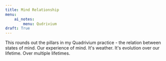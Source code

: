 ```yaml
---
title: Mind Relationship
menu: 
    ai_notes:
        menu: Qudrivium
draft: True
---
```

This rounds out the pillars in my Quadrivium practice - the relation between states
of mind. Our experience of mind. It's weather. It's evolution over our lifetime.
Over multiple lifetimes. 
